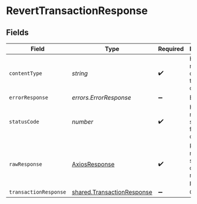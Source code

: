 # RevertTransactionResponse


## Fields

| Field                                                                           | Type                                                                            | Required                                                                        | Description                                                                     |
| ------------------------------------------------------------------------------- | ------------------------------------------------------------------------------- | ------------------------------------------------------------------------------- | ------------------------------------------------------------------------------- |
| `contentType`                                                                   | *string*                                                                        | :heavy_check_mark:                                                              | HTTP response content type for this operation                                   |
| `errorResponse`                                                                 | *errors.ErrorResponse*                                                          | :heavy_minus_sign:                                                              | Error                                                                           |
| `statusCode`                                                                    | *number*                                                                        | :heavy_check_mark:                                                              | HTTP response status code for this operation                                    |
| `rawResponse`                                                                   | [AxiosResponse](https://axios-http.com/docs/res_schema)                         | :heavy_check_mark:                                                              | Raw HTTP response; suitable for custom response parsing                         |
| `transactionResponse`                                                           | [shared.TransactionResponse](../../../sdk/models/shared/transactionresponse.md) | :heavy_minus_sign:                                                              | OK                                                                              |